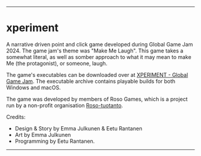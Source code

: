 ---

# xperiment
A narrative driven point and click game developed during Global Game Jam 2024. The game jam's theme was "Make Me Laugh". This game takes a somewhat literal, as well as somber approach to what it may mean to make Me (the protagonist), or someone, laugh.

The game's executables can be downloaded over at [XPERIMENT - Global Game Jam](https://globalgamejam.org/games/2024/xperiment-1). The executable archive contains playable builds for both Windows and macOS.

The game was developed by members of Roso Games, which is a project run by a non-profit organisation [Roso-tuotanto](https://www.rosotuotanto.fi/).

Credits:
- Design & Story by Emma Julkunen & Eetu Rantanen
- Art by Emma Julkunen
- Programming by Eetu Rantanen.

---